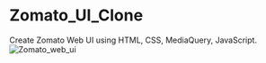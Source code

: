# Zomato_UI_Clone
Create Zomato Web UI using HTML, CSS, MediaQuery, JavaScript.
![Zomato_web_ui](https://user-images.githubusercontent.com/116146092/212888088-a78e085b-d4a8-4be1-b097-31c6a8252ec0.png)
